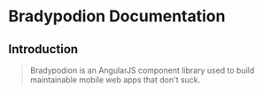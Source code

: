 # Bradypodion Documentation

## Introduction

> Bradypodion is an AngularJS component library used to build maintainable mobile web apps that don't suck.

